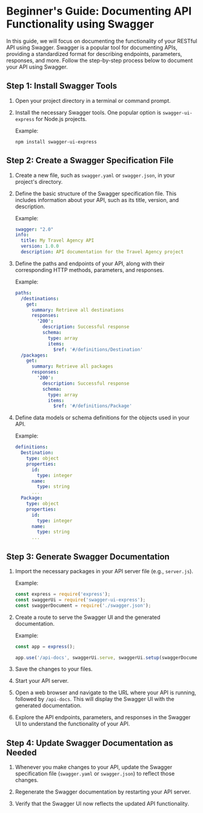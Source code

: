 # Beginner's Guide: Documenting API Functionality using Swagger

In this guide, we will focus on documenting the functionality of your RESTful API using Swagger. Swagger is a popular tool for documenting APIs, providing a standardized format for describing endpoints, parameters, responses, and more. Follow the step-by-step process below to document your API using Swagger.

## Step 1: Install Swagger Tools

1. Open your project directory in a terminal or command prompt.

2. Install the necessary Swagger tools. One popular option is `swagger-ui-express` for Node.js projects.

   Example:
   ```shell
   npm install swagger-ui-express
   ```

## Step 2: Create a Swagger Specification File

1. Create a new file, such as `swagger.yaml` or `swagger.json`, in your project's directory.

2. Define the basic structure of the Swagger specification file. This includes information about your API, such as its title, version, and description.

   Example:
   ```yaml
   swagger: "2.0"
   info:
     title: My Travel Agency API
     version: 1.0.0
     description: API documentation for the Travel Agency project
   ```

3. Define the paths and endpoints of your API, along with their corresponding HTTP methods, parameters, and responses.

   Example:
   ```yaml
   paths:
     /destinations:
       get:
         summary: Retrieve all destinations
         responses:
           '200':
             description: Successful response
             schema:
               type: array
               items:
                 $ref: '#/definitions/Destination'
     /packages:
       get:
         summary: Retrieve all packages
         responses:
           '200':
             description: Successful response
             schema:
               type: array
               items:
                 $ref: '#/definitions/Package'
   ```

4. Define data models or schema definitions for the objects used in your API.

   Example:
   ```yaml
   definitions:
     Destination:
       type: object
       properties:
         id:
           type: integer
         name:
           type: string
         ...
     Package:
       type: object
       properties:
         id:
           type: integer
         name:
           type: string
         ...
   ```

## Step 3: Generate Swagger Documentation

1. Import the necessary packages in your API server file (e.g., `server.js`).

   Example:
   ```javascript
   const express = require('express');
   const swaggerUi = require('swagger-ui-express');
   const swaggerDocument = require('./swagger.json');
   ```

2. Create a route to serve the Swagger UI and the generated documentation.

   Example:
   ```javascript
   const app = express();

   app.use('/api-docs', swaggerUi.serve, swaggerUi.setup(swaggerDocument));
   ```

3. Save the changes to your files.

4. Start your API server.

5. Open a web browser and navigate to the URL where your API is running, followed by `/api-docs`. This will display the Swagger UI with the generated documentation.

6. Explore the API endpoints, parameters, and responses in the Swagger UI to understand the functionality of your API.

## Step 4: Update Swagger Documentation as Needed

1. Whenever you make changes to your API, update the Swagger specification file (`swagger.yaml` or `swagger.json`) to reflect those changes.

2. Regenerate the Swagger documentation by restarting your API server.

3. Verify that the Swagger UI now reflects the updated API functionality.

